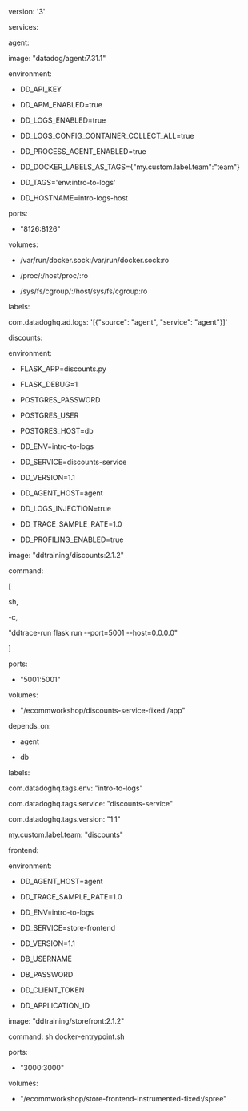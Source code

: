 version: '3'

services:

agent:

image: "datadog/agent:7.31.1"

environment:

- DD_API_KEY

- DD_APM_ENABLED=true

- DD_LOGS_ENABLED=true

- DD_LOGS_CONFIG_CONTAINER_COLLECT_ALL=true

- DD_PROCESS_AGENT_ENABLED=true

- DD_DOCKER_LABELS_AS_TAGS={"my.custom.label.team":"team"}

- DD_TAGS='env:intro-to-logs'

- DD_HOSTNAME=intro-logs-host

ports:

- "8126:8126"

volumes:

- /var/run/docker.sock:/var/run/docker.sock:ro

- /proc/:/host/proc/:ro

- /sys/fs/cgroup/:/host/sys/fs/cgroup:ro

labels:

com.datadoghq.ad.logs: '[{"source": "agent", "service": "agent"}]'

discounts:

environment:

- FLASK_APP=discounts.py

- FLASK_DEBUG=1

- POSTGRES_PASSWORD

- POSTGRES_USER

- POSTGRES_HOST=db

- DD_ENV=intro-to-logs

- DD_SERVICE=discounts-service

- DD_VERSION=1.1

- DD_AGENT_HOST=agent

- DD_LOGS_INJECTION=true

- DD_TRACE_SAMPLE_RATE=1.0

- DD_PROFILING_ENABLED=true

image: "ddtraining/discounts:2.1.2"

command:

[

sh,

-c,

"ddtrace-run flask run --port=5001 --host=0.0.0.0"

]

ports:

- "5001:5001"

volumes:

- "/ecommworkshop/discounts-service-fixed:/app"

depends_on:

- agent

- db

labels:

com.datadoghq.tags.env: "intro-to-logs"

com.datadoghq.tags.service: "discounts-service"

com.datadoghq.tags.version: "1.1"

my.custom.label.team: "discounts"

frontend:

environment:

- DD_AGENT_HOST=agent

- DD_TRACE_SAMPLE_RATE=1.0

- DD_ENV=intro-to-logs

- DD_SERVICE=store-frontend

- DD_VERSION=1.1

- DB_USERNAME

- DB_PASSWORD

- DD_CLIENT_TOKEN

- DD_APPLICATION_ID

image: "ddtraining/storefront:2.1.2"

command: sh docker-entrypoint.sh

ports:

- "3000:3000"

volumes:

- "/ecommworkshop/store-frontend-instrumented-fixed:/spree"